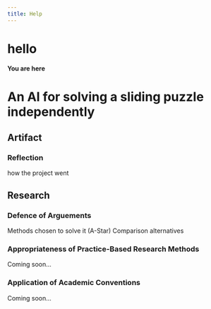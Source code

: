 ```yaml
---
title: Help
---
```


hello
====

**You are here**
# An AI for solving a sliding puzzle independently

## Artifact

### Reflection
how the project went

## Research

### Defence of Arguements

Methods chosen to solve it (A-Star)
Comparison
alternatives

### Appropriateness of Practice-Based Research Methods
Coming soon...

### Application of Academic Conventions
Coming soon...

